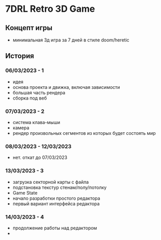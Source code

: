 ﻿# 7DRL Retro 3D Game

## Концепт игры
- минимальная 3д игра за 7 дней в стиле doom/heretic

## История
### 06/03/2023 - 1
- идея
- основа проекта и движка, включая зависимости
- большая часть рендера
- сборка под веб

### 07/03/2023 - 2
- система клава-мыши
- камера
- рендер произвольных сегментов из которых будет состоять мир

### 08/03/2023 - 12/03/2023
- нет. откат до 07/03/2023

### 13/03/2023 - 3
- загрузка секторной карты с файла
- подстановка текстур стенам/полу/потолку
- Game State
- начало разработки простого редактора
- первый вариант интерфейса редактора

### 14/03/2023 - 4
- продолжение работы над редактором
-